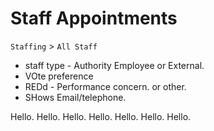# Staff Appointments

`Staffing` > `All Staff`

* staff type - Authority Employee or External.
* VOte preference
* REDd - Performance concern.  or other.
* SHows Email/telephone.

Hello. Hello.  Hello.   Hello. Hello. 
Hello.
Hello.